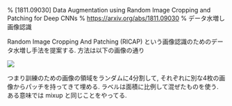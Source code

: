 % [1811.09030] Data Augmentation using Random Image Cropping and Patching for Deep CNNs
% https://arxiv.org/abs/1811.09030
% データ水増し 画像認識

Random Image Cropping And Patching (RICAP) という画像認識のためのデータ水増し手法を提案する.
方法は以下の画像の通り

![](https://i.imgur.com/KK7JDkD.png)

つまり訓練のための画像の領域をランダムに4分割して, それぞれに別な4枚の画像からパッチを持ってきて埋める.
ラベルは面積に比例して混ぜたものを使う.
ある意味では mixup と同じことをやってる.
